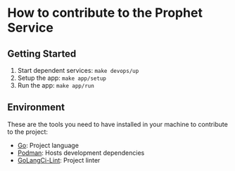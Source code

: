 # How to contribute to the Prophet Service

## Getting Started

1. Start dependent services: `make devops/up`
2. Setup the app: `make app/setup`
3. Run the app: `make app/run`

## Environment
These are the tools you need to have installed in your machine to contribute to the project:
- [Go](https://go.dev/learn/): Project language
- [Podman](https://podman.io/docs/installation): Hosts development dependencies
- [GoLangCi-Lint](https://golangci-lint.run/welcome/install/): Project linter

